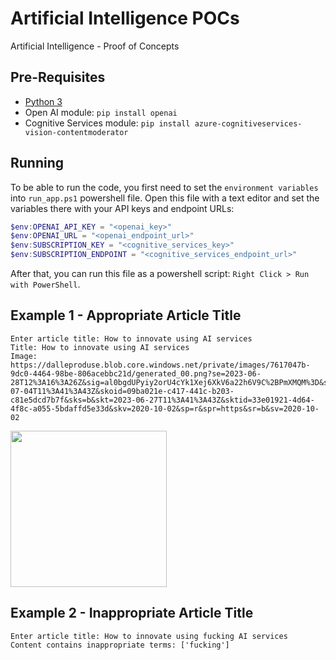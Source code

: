# Artificial Intelligence POCs

Artificial Intelligence - Proof of Concepts

## Pre-Requisites

- [Python 3](https://www.python.org/)
- Open AI module: `pip install openai`
- Cognitive Services module: `pip install azure-cognitiveservices-vision-contentmoderator`

## Running

To be able to run the code, you first need to set the `environment variables` into `run_app.ps1` powershell file. Open this file with a text editor and set the variables there with your API keys and endpoint URLs:

```powershell
$env:OPENAI_API_KEY = "<openai_key>"
$env:OPENAI_URL = "<openai_endpoint_url>"
$env:SUBSCRIPTION_KEY = "<cognitive_services_key>"
$env:SUBSCRIPTION_ENDPOINT = "<cognitive_services_endpoint_url>"
```

After that, you can run this file as a powershell script: `Right Click > Run with PowerShell`.

## Example 1 - Appropriate Article Title

```text
Enter article title: How to innovate using AI services
Title: How to innovate using AI services
Image: https://dalleproduse.blob.core.windows.net/private/images/7617047b-9dc0-4464-98be-806acebbc21d/generated_00.png?se=2023-06-28T12%3A16%3A26Z&sig=al0bgdUPyiy2orU4cYk1Xej6XkV6a22h6V9C%2BPmXMQM%3D&ske=2023-07-04T11%3A41%3A43Z&skoid=09ba021e-c417-441c-b203-c81e5dcd7b7f&sks=b&skt=2023-06-27T11%3A41%3A43Z&sktid=33e01921-4d64-4f8c-a055-5bdaffd5e33d&skv=2020-10-02&sp=r&spr=https&sr=b&sv=2020-10-02
```

<img src="https://dalleproduse.blob.core.windows.net/private/images/7617047b-9dc0-4464-98be-806acebbc21d/generated_00.png?se=2023-06-28T12%3A16%3A26Z&sig=al0bgdUPyiy2orU4cYk1Xej6XkV6a22h6V9C%2BPmXMQM%3D&ske=2023-07-04T11%3A41%3A43Z&skoid=09ba021e-c417-441c-b203-c81e5dcd7b7f&sks=b&skt=2023-06-27T11%3A41%3A43Z&sktid=33e01921-4d64-4f8c-a055-5bdaffd5e33d&skv=2020-10-02&sp=r&spr=https&sr=b&sv=2020-10-02" width="250px" height="250px"/>

## Example 2 - Inappropriate Article Title

```
Enter article title: How to innovate using fucking AI services
Content contains inappropriate terms: ['fucking']
```
